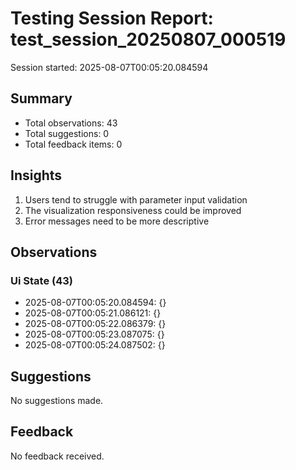 # Testing Session Report: test_session_20250807_000519

Session started: 2025-08-07T00:05:20.084594

## Summary

- Total observations: 43
- Total suggestions: 0
- Total feedback items: 0

## Insights

1. Users tend to struggle with parameter input validation
2. The visualization responsiveness could be improved
3. Error messages need to be more descriptive

## Observations

### Ui State (43)

- 2025-08-07T00:05:20.084594: {}
- 2025-08-07T00:05:21.086121: {}
- 2025-08-07T00:05:22.086379: {}
- 2025-08-07T00:05:23.087075: {}
- 2025-08-07T00:05:24.087502: {}

## Suggestions

No suggestions made.

## Feedback

No feedback received.

